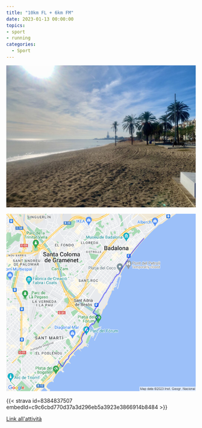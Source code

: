 ```yaml
---
title: "10km FL + 6km FM"
date: 2023-01-13 00:00:00
topics:
- sport
- running
categories:
  - Sport
---
```


![](images/IMG_1164-1024x768.jpg)

![](images/20230113-activity-map.png)

{{< strava id=8384837507 embedId=c9c6cbd770d37a3d296eb5a3923e3866914b8484 >}}

[Link all'attività](https://strava.com/activities/8384837507)
